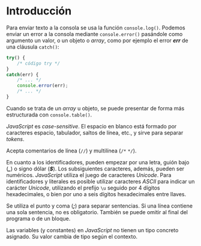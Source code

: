 # Introducción

Para enviar texto a la consola se usa la función `console.log()`. Podemos enviar un error a la consola mediante `console.error()` pasándole como argumento un valor, o un objeto o *array*, como por ejemplo el error ***err*** de una cláusula `catch()`:

```js
try() {
    /* código try */
}
catch(err) {
    /* ... */
    console.error(err);
    /* ... */
}
```

Cuando se trata de un *array* u objeto, se puede presentar de forma más estructurada con `console.table()`.

*JavaScript* es *case-sensitive*. El espacio en blanco está formado por caracteres espacio, tabulador, saltos de línea, etc., y sirve para separar *tokens*.

Acepta comentarios de línea (`//`) y multilínea (`/*` `*/`).

En cuanto a los identificadores, pueden empezar por una letra, guión bajo (***\_***) o signo dólar (***\$***). Los subsiguientes caracteres, además, pueden ser numéricos. *JavaScript* utiliza el juego de caracteres *Unicode*. Para identificadores y literales es posible utilizar caracteres *ASCII* para indicar un carácter *Unicode*, utilizando el prefijo `\u` seguido por 4 dígitos hexadecimales, o bien por uno a seis dígitos hexadecimales entre llaves.

Se utiliza el punto y coma (***;***) para separar sentencias. Si una línea contiene una sola sentencia, no es obligatorio. También se puede omitir al final del programa o de un bloque.

Las variables (y constantes) en *JavaScript* no tienen un tipo concreto asignado. Su valor cambia de tipo según el contexto.

